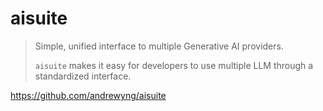 # aisuite

> Simple, unified interface to multiple Generative AI providers.
>
> `aisuite` makes it easy for developers to use multiple LLM
> through a standardized interface.

<https://github.com/andrewyng/aisuite>
